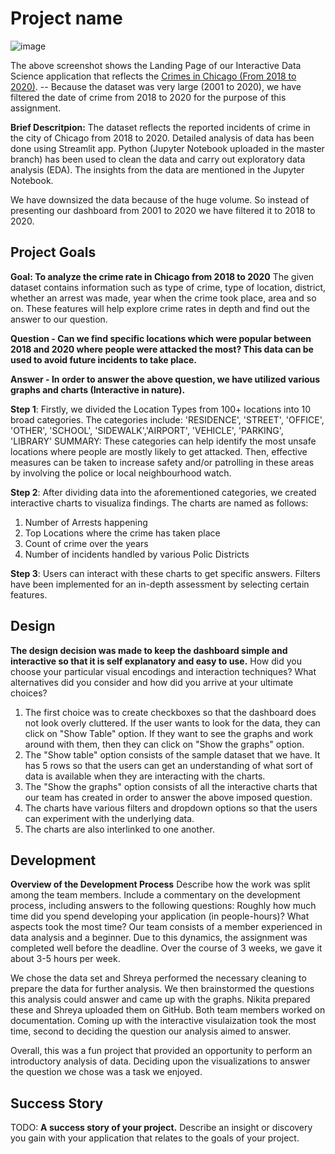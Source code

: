 # Project name

![image](https://user-images.githubusercontent.com/95111909/155821283-3cb6f9e5-11c5-487f-8b91-7350d80e8a1c.png)


The above screenshot shows the Landing Page of our Interactive Data Science application that reflects the [Crimes in Chicago (From 2018 to 2020)](https://data.cityofchicago.org/Public-Safety/Crimes-2001-to-present-Dashboard/5cd6-ry5g).
-- Because the dataset was very large (2001 to 2020), we have filtered the date of crime from 2018 to 2020 for the purpose of this assignment.

**Brief Descritpion:** The dataset reflects the reported incidents of crime in the city of Chicago from 2018 to 2020. Detailed analysis of data has been done using Streamlit app.
Python (Jupyter Notebook uploaded in the master branch) has been used to clean the data and carry out exploratory data analysis (EDA). The insights from the data are mentioned in the Jupyter Notebook.

We have downsized the data because of the huge volume. So instead of presenting our dashboard from 2001 to 2020 we have filtered it to 2018 to 2020.


## Project Goals

**Goal: To analyze the crime rate in Chicago from 2018 to 2020** 
The given dataset contains information such as type of crime, type of location, district, whether an arrest was made, year when the crime took place, area and so on. These features will help explore crime rates in depth and find out the answer to our question.

**Question - Can we find specific locations which were popular between 2018 and 2020 where people were attacked the most? This data can be used to avoid future incidents to take place.**

**Answer - In order to answer the above question, we have utilized various graphs and charts (Interactive in nature).**

**Step 1**: Firstly, we divided the Location Types from 100+ locations into 10 broad categories. The categories include: 
'RESIDENCE', 'STREET', 'OFFICE', 'OTHER', 'SCHOOL', 'SIDEWALK','AIRPORT', 'VEHICLE', 'PARKING', 'LIBRARY'
SUMMARY: These categories can help identify the most unsafe locations where people are mostly likely to get attacked. Then, effective measures can be taken to increase safety and/or patrolling in these areas by involving the police or local neighbourhood watch.

**Step 2**: After dividing data into the aforementioned categories, we created interactive charts to visualiza findings. The charts are named as follows:
1. Number of Arrests happening
2. Top Locations where the crime has taken place
3. Count of crime over the years
4. Number of incidents handled by various Polic Districts

**Step 3**: Users can interact with these charts to get specific answers. Filters have been implemented for an in-depth assessment by selecting certain features.

## Design

**The design decision was made to keep the dashboard simple and interactive so that it is self explanatory and easy to use.** 
How did you choose your particular visual encodings and interaction techniques? What alternatives did you consider and how did you arrive at your ultimate choices?

1. The first choice was to create checkboxes so that the dashboard does not look overly cluttered. If the user wants to look for the data, they can click on "Show Table" option. If they want to see the graphs and work around with them, then they can click on "Show the graphs" option.
2. The "Show table" option consists of the sample dataset that we have. It has 5 rows so that the users can get an understanding of what sort of data is available when they are interacting with the charts.
3. The "Show the graphs" option consists of all the interactive charts that our team has created in order to answer the above imposed question.
4. The charts have various filters and dropdown options so that the users can experiment with the underlying data.
5. The charts are also interlinked to one another.



## Development

**Overview of the Development Process** Describe how the work was split among the team members. Include a commentary on the development process, including answers to the following questions: Roughly how much time did you spend developing your application (in people-hours)? What aspects took the most time?
Our team consists of a member experienced in data analysis and a beginner. Due to this dynamics, the assignment was completed well before the deadline. Over the course of 3 weeks, we gave it about 3-5 hours per week.

We chose the data set and Shreya performed the necessary cleaning to prepare the data for further analysis. We then brainstormed the questions this analysis could answer and came up with the graphs. Nikita prepared these and Shreya uploaded them on GitHub. Both team members worked on documentation. Coming up with the interactive visulaization took the most time, second to deciding the question our analysis aimed to answer.

Overall, this was a fun project that provided an opportunity to perform an introductory analysis of data. Deciding upon the visualizations to answer the question we chose was a task we enjoyed.

## Success Story

TODO:  **A success story of your project.** Describe an insight or discovery you gain with your application that relates to the goals of your project.

